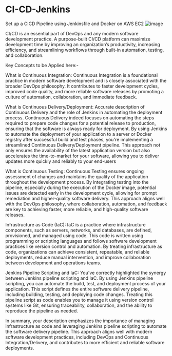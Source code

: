 # CI-CD-Jenkins
Set up a CICD Pipeline using Jenkinsfile and Docker on AWS EC2
![image](https://github.com/MyDevOps-Venky/CiCd-Jenkins_Project1/assets/128009454/dd8e0268-cbed-4486-8817-db17df05aff3)

CI/CD is an essential part of DevOps and any modern software development practice. A purpose-built CI/CD platform can maximize development time by improving an organization’s productivity, increasing efficiency, and streamlining workflows through built-in automation, testing, and collaboration.

Key Concepts to be Applied here:-

What is Continuous Integration:
Continuous Integration is a foundational practice in modern software development and is closely associated with the broader DevOps philosophy. It contributes to faster development cycles, improved code quality, and more reliable software releases by promoting a culture of automation, collaboration, and immediate feedback.

What is Continuous Delivery/Deployment:
Accurate description of Continuous Delivery and the role of Jenkins in automating the deployment process. Continuous Delivery indeed focuses on automating the steps required to prepare code changes for a potential release to production, ensuring that the software is always ready for deployment. By using Jenkins to automate the deployment of your application to a server or Docker registry after successful build and test phases, you're implementing a streamlined Continuous Delivery/Deployment pipeline. This approach not only ensures the availability of the latest application version but also accelerates the time-to-market for your software, allowing you to deliver updates more quickly and reliably to your end-users

What is Continuous Testing:
Continuous Testing ensures ongoing assessment of changes and maintains the quality of the application throughout the development process. By integrating testing into the pipeline, especially during the execution of the Docker image, potential issues are detected early in the development cycle, allowing for prompt remediation and higher-quality software delivery. This approach aligns well with the DevOps philosophy, where collaboration, automation, and feedback are key to achieving faster, more reliable, and high-quality software releases.

Infrastructure as Code (IaC):
IaC is a practice where infrastructure components, such as servers, networks, and databases, are defined, provisioned, and managed using code. This code is written using programming or scripting languages and follows software development practices like version control and automation. By treating infrastructure as code, organizations can achieve consistent, repeatable, and reliable deployments, reduce manual intervention, and improve collaboration between development and operations teams.

Jenkins Pipeline Scripting and IaC:
You've correctly highlighted the synergy between Jenkins pipeline scripting and IaC. By using Jenkins pipeline scripting, you can automate the build, test, and deployment process of your application. This script defines the entire software delivery pipeline, including building, testing, and deploying code changes. Treating this pipeline script as code enables you to manage it using version control systems like Git, ensuring traceability, collaboration, and the ability to reproduce the pipeline as needed.

In summary, your description emphasizes the importance of managing infrastructure as code and leveraging Jenkins pipeline scripting to automate the software delivery pipeline. This approach aligns well with modern software development practices, including DevOps and Continuous Integration/Delivery, and contributes to more efficient and reliable software deployments.


